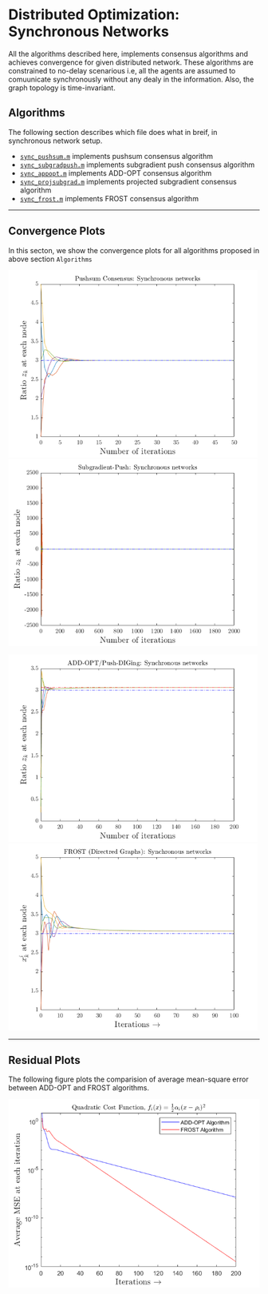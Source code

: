 # Distributed Optimization: Synchronous Networks

All the algorithms described here, implements consensus algorithms and achieves convergence for given distributed network.  These algorithms are constrained to no-delay scenarious i.e, all the agents are assumed to comuunicate synchronously without any dealy in the information.  Also, the graph topology is time-invariant.

## Algorithms

The following section describes which file does what in breif, in synchronous network setup.

* [`sync_pushsum.m`](sync_pushsum.m) implements pushsum consensus algorithm
* [`sync_subgradpush.m`](sync_subgradpush.m) implements subgradient push consensus algorithm
* [`sync_appopt.m`](sync_appopt.m) implements ADD-OPT consensus algorithm
* [`sync_projsubgrad.m`](sync_projsubgrad.m) implements projected subgradient consensus algorithm
* [`sync_frost.m`](sync_frost.m) implements FROST consensus algorithm


-------------------------------------------------------------------------------------------------------------------------------------------------------------------------
## Convergence Plots

In this secton, we show the convergence plots for all algorithms proposed in above section `Algorithms`

<!-- Push sum and Subgradient-push consensus-->
<p float="middle">
  <img src="../assets/plots/sync_pushsum.png" alt="network" width="500"/>
  <img src="../assets/plots/sync_subgradpush.png" alt="network" width="500"/>
</p>

<!-- ADD-OPT and FROST consensus-->
<p float="middle">
  <img src="../assets/plots/sync_addopt.png" alt="network" width="500"/>
  <img src="../assets/plots/sync_frost.png" alt="network" width="500"/>
</p>


-------------------------------------------------------------------------------------------------------------------------------------------------------------------------
## Residual Plots

The following figure plots the comparision of average mean-square error between ADD-OPT and FROST algorithms.

<!-- Residual plot comparision between ADD-OPT and FROST -->
<p float="middle">
  <img src="../assets/plots/avg_mse_comparision_addopt_frost_sync.png" alt="network" width="550"/>
</p>